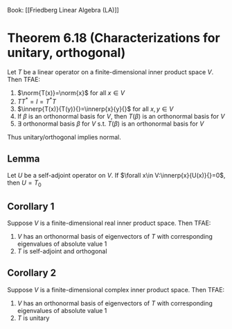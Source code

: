Book: [[Friedberg Linear Algebra (LA)]]
# Theorem 6.18 (Characterizations for unitary, orthogonal)
Let $T$ be a linear operator on a finite-dimensional inner product space $V$.
Then TFAE:
1. $\norm{T(x)}=\norm{x}$ for all $x\in V$
2. $TT^{*}=I=T^{*}T$
3. $\innerp{T(x)}{T(y)}{}=\innerp{x}{y}{}$ for all $x,y\in V$
4. If $\beta$ is an orthonormal basis for $V$, then $T(\beta)$ is an orthonormal basis for $V$
5. $\exists$ orthonormal basis $\beta$ for $V$ s.t. $T(\beta)$ is an orthonormal basis for $V$

Thus unitary/orthogonal implies normal.
## Lemma
Let $U$ be a self-adjoint operator on $V$.
If $\forall x\in V:\innerp{x}{U(x)}{}=0$, then $U=T_{0}$
## Corollary 1
Suppose $V$ is a finite-dimensional real inner product space.
Then TFAE:
1. $V$ has an orthonormal basis of eigenvectors of $T$ with corresponding eigenvalues of absolute value $1$
2. $T$ is self-adjoint and orthogonal
## Corollary 2
Suppose $V$ is a finite-dimensional complex inner product space.
Then TFAE:
1. $V$ has an orthonormal basis of eigenvectors of $T$ with corresponding eigenvalues of absolute value $1$
2. $T$ is unitary

